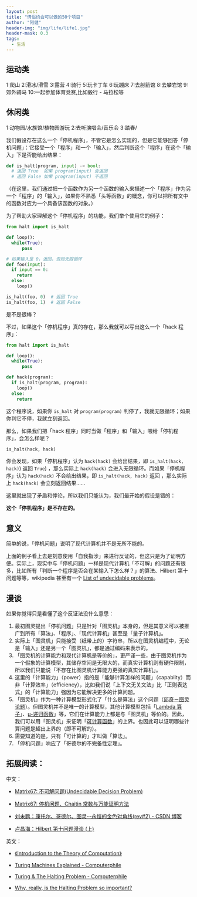 ```yaml
---
layout: post
title: "情侣约会可以做的50个项目"
author: "阿健"
header-img: "img/life/life1.jpg"
header-mask: 0.3
tags:
  - 生活
---
```



## 运动类

1:爬山
2:滑冰/滑雪
3:露营
4:骑行
5:玩卡丁车
6:玩蹦床
7:去射箭馆
8:去攀岩馆
9:郊外骑马
10:一起参加体育竞赛,比如毅行 - 马拉松等

## 休闲类

1:动物园/水族馆/植物园游玩
2:去听演唱会/音乐会
3:踏春/

我们假设存在这么一个「停机程序」，不管它是怎么实现的，但是它能够回答「停机问题」：它接受一个「程序」和一个「输入」，然后判断这个「程序」在这个「输入」下是否能给出结果：

```py
def is_halt(program, input) -> bool:
  # 返回 True  如果 program(input) 会返回
  # 返回 False 如果 program(input) 不返回
```

（在这里，我们通过把一个函数作为另一个函数的输入来描述一个「程序」作为另一个「程序」的「输入」，如果你不熟悉「头等函数」的概念，你可以把所有文中的函数对应为一个具备该函数的对象。）

为了帮助大家理解这个「停机程序」的功能，我们举个使用它的例子：

```py
from halt import is_halt

def loop():
  while(True):
      pass

# 如果输入是 0，返回，否则无限循环
def foo(input):
  if input == 0:
    return
  else:
    loop()

is_halt(foo, 0)  # 返回 True
is_halt(foo, 1)  # 返回 False
```

是不是很棒？

不过，如果这个「停机程序」真的存在，那么我就可以写出这么一个「hack 程序」：

```py
from halt import is_halt

def loop():
  while(True):
      pass

def hack(program):
  if is_halt(program, program):
    loop()
  else:
    return
```

这个程序说，如果你 `is_halt` 对 `program(program)` 判停了，我就无限循环；如果你判它不停，我就立刻返回。

那么，如果我们把「hack 程序」同时当做「程序」和「输入」喂给「停机程序」，会怎么样呢？

```py
is_halt(hack, hack)
```

你会发现，如果「停机程序」认为 `hack(hack)` 会给出结果，即 `is_halt(hack, hack)`) 返回 `True`) ，那么实际上 `hack(hack)` 会进入无限循环。而如果「停机程序」认为 `hack(hack)` 不会给出结果，即 `is_halt(hack, hack)` 返回 ，那么实际上 `hack(hack)` 会立刻返回结果……

这里就出现了矛盾和悖论，所以我们只能认为，我们最开始的假设是错的：

**这个「停机程序」是不存在的。**

## 意义

简单的说，「停机问题」说明了现代计算机并不是无所不能的。

上面的例子看上去是刻意使用「自我指涉」来进行反证的，但这只是为了证明方便。实际上，现实中与「停机问题」一样是现代计算机「不可解」的问题还有很多，比如所有「判断一个程序是否会在某输入下怎么样？」的算法、Hilbert 第十问题等等，wikipedia 甚至有一个 [List of undecidable problems](https://link.zhihu.com/?target=https%3A//en.wikipedia.org/wiki/List_of_undecidable_problems)。

## 漫谈

如果你觉得只是看懂了这个反证法没什么意思：

1.  最初图灵提出「停机问题」只是针对「图灵机」本身的，但是其意义可以被推广到所有「算法」、「程序」、「现代计算机」甚至是「量子计算机」。
2.  实际上「图灵机」只能接受（纸带上的）字符串，所以在图灵机编程中，无论是「输入」还是另一个「图灵机」，都是通过编码来表示的。
3.  「图灵机的计算能力和现代计算机是等价的」，更严谨一些，由于图灵机作为一个假象的计算模型，其储存空间是无限大的，而真实计算机则有硬件限制，所以我们只能说「不存在比图灵机计算能力更强的真实计算机」。
4.  这里的「计算能力」（power）指的是「能够计算怎样的问题」（capablity）而非「计算效率」（efficiency），比如我们说「上下文无关文法」比「正则表达式」的「计算能力」强因为它能解决更多的计算问题。
5.  「图灵机」作为一种计算模型形式化了「什么是算法」这个问题（[邱奇－图灵论题](https://link.zhihu.com/?target=https%3A//en.wikipedia.org/wiki/Church%25E2%2580%2593Turing_thesis)）。但图灵机并不是唯一的计算模型，其他计算模型包括「[Lambda 算子](https://link.zhihu.com/?target=https%3A//en.wikipedia.org/wiki/Lambda_calculus)」、[μ-递归函数](https://link.zhihu.com/?target=https%3A//en.wikipedia.org/wiki/%25CE%259C-recursive_function)」等，它们在计算能力上都是与「图灵机」等价的。因此，我们可以用「图灵机」来证明「[可计算函数](https://link.zhihu.com/?target=https%3A//en.wikipedia.org/wiki/Computable_function)」的上界。也因此可以证明哪些计算问题是超出上界的（即不可解的）。
6.  需要知道的是，只有「可计算的」才叫做「算法」。
7.  「停机问题」响应了「哥德尔的不完备性定理」。

## 拓展阅读：

中文：

- [Matrix67: 不可解问题(Undecidable Decision Problem)](https://link.zhihu.com/?target=http%3A//www.matrix67.com/blog/archives/55)

- [Matrix67: 停机问题、Chaitin 常数与万能证明方法](https://link.zhihu.com/?target=http%3A//www.matrix67.com/blog/archives/901)

- [刘未鹏：康托尔、哥德尔、图灵--永恒的金色对角线(rev#2) - CSDN 博客](https://link.zhihu.com/?target=http%3A//blog.csdn.net/pongba/article/details/1336028)

- [卢昌海：Hilbert 第十问题漫谈 (上)](https://link.zhihu.com/?target=http%3A//www.changhai.org/articles/science/mathematics/hilbert10/1.php)

英文：

- [《Introduction to the Theory of Computation》](https://link.zhihu.com/?target=https%3A//en.wikipedia.org/wiki/Introduction_to_the_Theory_of_Computation)

- [Turing Machines Explained - Computerphile](https://link.zhihu.com/?target=https%3A//www.youtube.com/watch%3Fv%3DdNRDvLACg5Q)

- [Turing & The Halting Problem - Computerphile](https://link.zhihu.com/?target=https%3A//www.youtube.com/watch%3Fv%3DmacM_MtS_w4%26t%3D29s)

- [Why, really, is the Halting Problem so important?](https://link.zhihu.com/?target=https%3A//cs.stackexchange.com/questions/32845/why-really-is-the-halting-problem-so-important)
